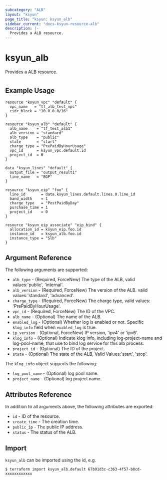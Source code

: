 ```yaml
---
subcategory: "ALB"
layout: "ksyun"
page_title: "ksyun: ksyun_alb"
sidebar_current: "docs-ksyun-resource-alb"
description: |-
  Provides a ALB resource.
---
```


# ksyun_alb

Provides a ALB resource.

#

## Example Usage

```hcl
resource "ksyun_vpc" "default" {
  vpc_name   = "tf_alb_test_vpc"
  cidr_block = "10.0.0.0/16"
}

resource "ksyun_alb" "default" {
  alb_name    = "tf_test_alb1"
  alb_version = "standard"
  alb_type    = "public"
  state       = "start"
  charge_type = "PrePaidByHourUsage"
  vpc_id      = ksyun_vpc.default.id
  project_id  = 0
}

data "ksyun_lines" "default" {
  output_file = "output_result1"
  line_name   = "BGP"
}

resource "ksyun_eip" "foo" {
  line_id       = data.ksyun_lines.default.lines.0.line_id
  band_width    = 1
  charge_type   = "PostPaidByDay"
  purchase_time = 1
  project_id    = 0
}

resource "ksyun_eip_associate" "eip_bind" {
  allocation_id = ksyun_eip.foo.id
  instance_id   = ksyun_alb.foo.id
  instance_type = "Slb"
}
```

## Argument Reference

The following arguments are supported:

* `alb_type` - (Required, ForceNew) The type of the ALB, valid values:'public', 'internal'.
* `alb_version` - (Required, ForceNew) The version of the ALB. valid values:'standard', 'advanced'.
* `charge_type` - (Required, ForceNew) The charge type, valid values: 'PrePaidByHourUsage'.
* `vpc_id` - (Required, ForceNew) The ID of the VPC.
* `alb_name` - (Optional) The name of the ALB.
* `enabled_log` - (Optional) Whether log is enabled or not. Specific `klog_info` field when `enabled_log` is true.
* `ip_version` - (Optional, ForceNew) IP version, 'ipv4' or 'ipv6'.
* `klog_info` - (Optional) Indicate klog info, including log-project-name and log-pool-name, that use to bind log service for this alb process.
* `project_id` - (Optional) The ID of the project.
* `state` - (Optional) The state of the ALB, Valid Values:'start', 'stop'.

The `klog_info` object supports the following:

* `log_pool_name` - (Optional) log pool name.
* `project_name` - (Optional) log project name.

## Attributes Reference

In addition to all arguments above, the following attributes are exported:

* `id` - ID of the resource.
* `create_time` - The creation time.
* `public_ip` - The public IP address.
* `status` - The status of the ALB.


## Import

`ksyun_alb` can be imported using the id, e.g.

```
$ terraform import ksyun_alb.default 67b91d3c-c363-4f57-b0cd-xxxxxxxxxxxx
```

